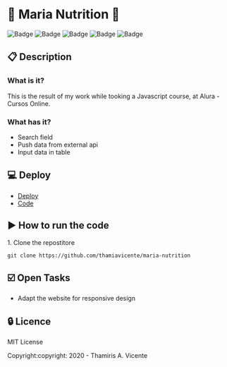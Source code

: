 # :green_apple: Maria Nutrition :green_apple:

![Badge](https://img.shields.io/static/v1?label=Status&message=Conclued&color=brigthgreen&style=flat)
![Badge](https://img.shields.io/static/v1?label=Licence&message=MIT&color=blueviolet&style=flat)
![Badge](https://img.shields.io/static/v1?label=Language&message=HTML%205&color=red&style=flat)
![Badge](https://img.shields.io/static/v1?label=Language&message=CSS%203&color=orange&style=flat)
![Badge](https://img.shields.io/static/v1?label=Language&message=JavaScript&color=yellow&style=flat&)

## :clipboard: Description
### What is it?
<p>This is the result of my work while tooking a Javascript course, at Alura - Cursos Online.</p>

### What has it?
- Search field
- Push data from external api
- Input data in table

## :computer: Deploy
- [Deploy](https://thamiavicente.github.io/maria-nutrition/)
- [Code](https://github.com/thamiavicente/maria-nutrition)

## :arrow_forward: How to run the code
<p>1. Clone the repostitore</p>

```
git clone https://github.com/thamiavicente/maria-nutrition
```

## :ballot_box_with_check: Open Tasks

- Adapt the website for responsive design

## :lock: Licence
<p>MIT License</p>
<p>Copyright:copyright: 2020 - Thamiris A. Vicente</p>
